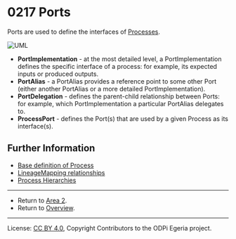 <!-- SPDX-License-Identifier: CC-BY-4.0 -->
<!-- Copyright Contributors to the ODPi Egeria project. -->

# 0217 Ports

Ports are used to define the interfaces of [Processes](0010-Base-Model.md).

![UML](0217-Ports.png#pagewidth)

- **PortImplementation** - at the most detailed level, a PortImplementation defines the specific
    interface of a process: for example, its expected inputs or produced outputs.
- **PortAlias** - a PortAlias provides a reference point to some other Port (either another PortAlias
    or a more detailed PortImplementation).
- **PortDelegation** - defines the parent-child relationship between Ports: for example, which PortImplementation
    a particular PortAlias delegates to.
- **ProcessPort** - defines the Port(s) that are used by a given Process as its interface(s).

## Further Information

* [Base definition of Process](0010-Base-Model.md)
* [LineageMapping relationships](0770-Lineage-Mapping.md)
* [Process Hierarchies](0215-Software-Components.md)


----

* Return to [Area 2](Area-2-models.md).
* Return to [Overview](.).

----
License: [CC BY 4.0](https://creativecommons.org/licenses/by/4.0/),
Copyright Contributors to the ODPi Egeria project.